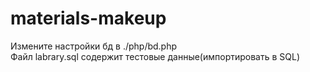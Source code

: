 # materials-makeup

Измените настройки бд в ./php/bd.php      
Файл labrary.sql содержит тестовые данные(импортировать в SQL)      
